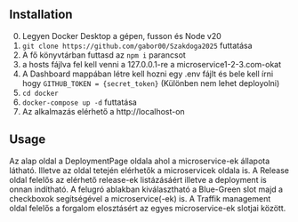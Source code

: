 ## Installation 

0. Legyen Docker Desktop a gépen, fusson és Node v20
1. `git clone https://github.com/gabor00/Szakdoga2025` futtatása
2. A fő könyvtárban futtasd az `npm i` parancsot
3. a hosts fájlva fel kell venni a 127.0.0.1-re a microservice1-2-3.com-okat
4. A Dashboard mappában létre kell hozni egy .env fájlt és bele kell írni hogy `GITHUB_TOKEN = {secret_token}` (Különben nem lehet deployolni)
5. `cd docker`
6. `docker-compose up -d` futtatása
7. Az alkalmazás elérhető a http://localhost-on


## Usage

Az alap oldal a DeploymentPage oldala ahol a microservice-ek állapota látható. Illetve az oldal tetején elérhetők a microservicek oldala is.
A Release oldal felelős az elérhető release-ek listázásáért illetve a deployment is onnan indítható. 
A felugró ablakban kiválasztható a Blue-Green slot majd a checkboxok segítségével a microservice(-ek) is.
A Traffik management oldal felelős a forgalom elosztásért az egyes microservice-ek slotjai között.

